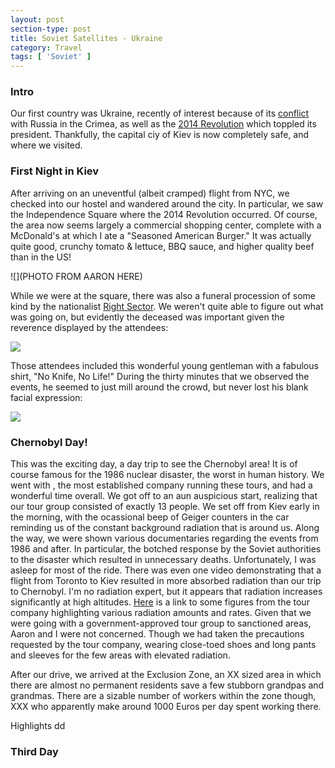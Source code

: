 ```yaml
---
layout: post
section-type: post
title: Soviet Satellites - Ukraine
category: Travel
tags: [ 'Soviet' ]
---
```


### Intro

Our first country was Ukraine, recently of interest because of its
[conflict](https://en.wikipedia.org/wiki/Annexation_of_Crimea_by_the_Russian_Federation)
with Russia in the Crimea, as well as the
[2014 Revolution](https://en.wikipedia.org/wiki/2014_Ukrainian_revolution)
which toppled its president. Thankfully, the capital ciy of Kiev is now completely
safe, and where we visited.

### First Night in Kiev

After arriving on an uneventful (albeit cramped) flight from NYC, we checked
into our hostel and wandered around the city. In particular, we saw the
Independence Square where the 2014 Revolution occurred. Of course, the area
now seems largely a commercial shopping center, complete with a McDonald's
at which I ate a "Seasoned American Burger." It was actually quite good,
crunchy tomato & lettuce, BBQ sauce, and higher quality beef than in the US!

![](PHOTO FROM AARON HERE)

While we were at the square, there was also a funeral procession of some
kind by the nationalist [Right Sector](https://en.wikipedia.org/wiki/Right_Sector).
We weren't quite able to figure
out what was going on, but evidently the deceased was important given the
reverence displayed by the attendees:

![](https://dl.dropboxusercontent.com/s/wshdwfppswpp4ep/P6030362.JPG?dl=0)

Those attendees included this wonderful young gentleman with a fabulous
shirt, "No Knife, No Life!" During the thirty minutes that we observed
the events, he seemed to just mill around the crowd, but never lost
his blank facial expression:

![](https://dl.dropboxusercontent.com/s/zrvsmkicktkrern/P6030354.JPG?dl=0)

### Chernobyl Day!

This was the exciting day, a day trip to see the Chernobyl area!
It is of course famous for the 1986 nuclear disaster, the worst in human
history.
We went with [](), the most established company running these tours, and
had a wonderful time overall. We got off to an aun auspicious start,
realizing that our tour group consisted of exactly 13 people. 
We set off from Kiev early in the morning, with the ocassional beep
of Geiger counters in the car reminding us of the constant
background radiation that is around us. Along the way, we were shown
various documentaries regarding the events from 1986 and after. In
particular, the botched response by the Soviet authorities to the disaster
which resulted in unnecessary deaths. Unfortunately, I was asleep for most of
the ride. There was even one video demonstrating that a flight from
Toronto to Kiev resulted in more absorbed radiation than our trip to
Chernobyl. I'm no radiation expert, but it appears that radiation increases
significantly at high altitudes. [Here](XX) is a link to some figures
from the tour company highlighting various radiation amounts and rates.
Given that we were going with a government-approved tour group to
sanctioned areas, Aaron and I were not concerned.
Though we had taken the precautions requested by the tour company, wearing
close-toed shoes and long pants and sleeves for the few areas with
elevated radiation. 

After our drive, we arrived at the Exclusion Zone, an XX sized area in which
there are almost no permanent residents save a few stubborn grandpas
and grandmas. There are a sizable number of workers within the zone though,
XXX who apparently make around 1000 Euros per day spent working there.

Highlights dd
### Third Day
